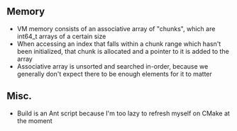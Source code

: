 ## Memory

* VM memory consists of an associative array of "chunks", which are int64_t arrays of a certain size
* When accessing an index that falls within a chunk range which hasn't been initialized, that chunk is allocated and a pointer to it is added to the array
* Associative array is unsorted and searched in-order, because we generally don't expect there to be enough elements for it to matter

## Misc.

* Build is an Ant script because I'm too lazy to refresh myself on CMake at the moment